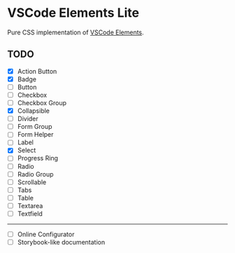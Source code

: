 # VSCode Elements Lite

Pure CSS implementation of [VSCode Elements](https://vscode-elements.github.io).

## TODO

- [x] Action Button
- [x] Badge
- [ ] Button
- [ ] Checkbox
- [ ] Checkbox Group
- [x] Collapsible
- [ ] Divider
- [ ] Form Group
- [ ] Form Helper
- [ ] Label
- [x] Select
- [ ] Progress Ring
- [ ] Radio
- [ ] Radio Group
- [ ] Scrollable
- [ ] Tabs
- [ ] Table
- [ ] Textarea
- [ ] Textfield

---

- [ ] Online Configurator
- [ ] Storybook-like documentation
